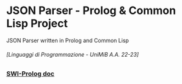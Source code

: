 # JSON Parser - Prolog & Common Lisp Project
JSON Parser written in Prolog and Common Lisp
###### [Linguaggi di Programmazione - UniMiB A.A. 22-23] 

### [SWI-Prolog doc](https://www.swi-prolog.org/pldoc/doc_for?object=root)
